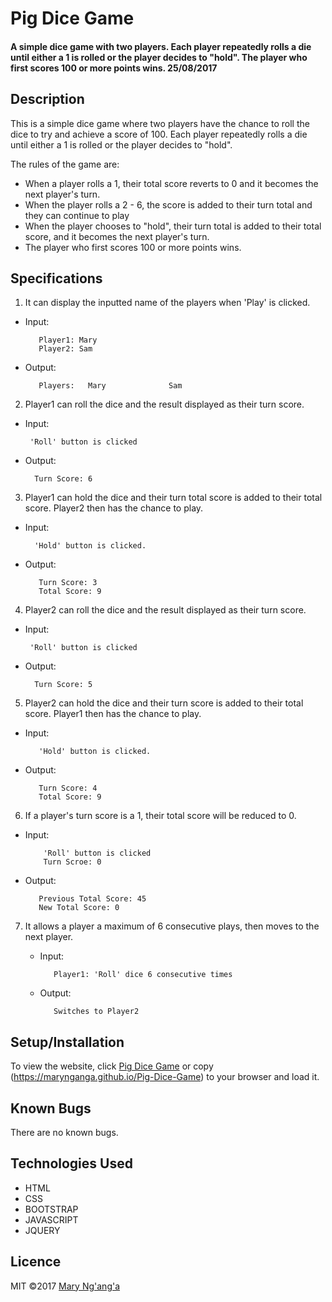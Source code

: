 # Pig Dice Game
#### A simple dice game with two players. Each player repeatedly rolls a die until either a 1 is rolled or the player decides to "hold". The player who first scores 100 or more points wins. 25/08/2017

## Description
This is a simple dice game where two players have the chance to roll the dice to try and achieve a score of 100. Each player repeatedly rolls a die until either a 1 is rolled or the player decides to "hold". 

The rules of the game are:
* When a player rolls a 1, their  total score reverts to 0 and it becomes the next player's turn.
* When the player rolls a 2 - 6, the score is added to their turn total and they can continue to play
* When the player chooses to "hold", their turn total is added to their total score, and it becomes the next player's turn.
* The player who first scores 100 or more points wins.

## Specifications
1. It can display the inputted name of the players when 'Play' is clicked.
* Input:

         Player1: Mary
         Player2: Sam
* Output:
         
         Players:   Mary              Sam
 
 2. Player1 can roll the dice and the result displayed as their turn score.
 * Input:
 
        'Roll' button is clicked
 * Output:
  
         Turn Score: 6
  
3. Player1 can hold the dice and their turn total score is added to their total score. Player2 then has the chance to play.
 * Input: 
 
         'Hold' button is clicked.
 * Output:
  
          Turn Score: 3
          Total Score: 9
          
4. Player2 can roll the dice and the result displayed as their turn score.
 * Input:
 
        'Roll' button is clicked
 * Output:
  
         Turn Score: 5
  
5. Player2 can hold the dice and their turn score is added to their total score. Player1 then has the chance to play.
 * Input: 
  
          'Hold' button is clicked.
 * Output:
  
          Turn Score: 4
          Total Score: 9        
          
6. If a player's turn score is a 1, their total score will be reduced to 0.
  * Input:
      
            'Roll' button is clicked
            Turn Scroe: 0
   * Output: 
            
            Previous Total Score: 45
            New Total Score: 0
    
7. It allows a player a maximum of 6 consecutive plays, then moves to the next player.
   * Input: 
    
            Player1: 'Roll' dice 6 consecutive times
   * Output:
 
            Switches to Player2
          
## Setup/Installation
To view the website, click [Pig Dice Game](https://marynganga.github.io/Pig-Dice-Game) or copy (https://marynganga.github.io/Pig-Dice-Game) to your browser and load it.

## Known Bugs
There are no known bugs.

## Technologies Used
* HTML
* CSS
* BOOTSTRAP
* JAVASCRIPT
* JQUERY

## Licence
MIT &copy;2017 [Mary Ng'ang'a](https://github.com/marynganga)
